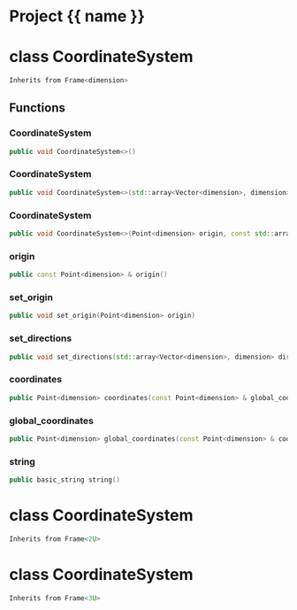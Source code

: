<script setup>
import {useRoute} from 'vitepress'
const {path} = useRoute()
const tokens = path.split('/')
const words = tokens[2].split('-');
for (let i = 0; i < words.length; i++) {
    words[i] = words[i].charAt(0).toUpperCase() + words[i].slice(1);
    words[i] = words[i].replace('geode', 'Geode')
}
const name = words.join('-');
</script>
# Project {{ name }}

# class CoordinateSystem


```cpp
Inherits from Frame<dimension>
```



## Functions

### CoordinateSystem

```cpp
public void CoordinateSystem<>()
```


### CoordinateSystem

```cpp
public void CoordinateSystem<>(std::array<Vector<dimension>, dimension> directions, Point<dimension> origin)
```


### CoordinateSystem

```cpp
public void CoordinateSystem<>(Point<dimension> origin, const std::array<Point<dimension>, dimension> & other_points)
```


### origin

```cpp
public const Point<dimension> & origin()
```


### set_origin

```cpp
public void set_origin(Point<dimension> origin)
```


### set_directions

```cpp
public void set_directions(std::array<Vector<dimension>, dimension> directions)
```


### coordinates

```cpp
public Point<dimension> coordinates(const Point<dimension> & global_coordinates)
```


### global_coordinates

```cpp
public Point<dimension> global_coordinates(const Point<dimension> & coordinates)
```


### string

```cpp
public basic_string string()
```




# class CoordinateSystem


```cpp
Inherits from Frame<2U>
```



# class CoordinateSystem


```cpp
Inherits from Frame<3U>
```




